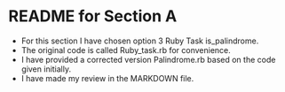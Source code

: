 # README for Section A

- For this section I have chosen option 3 Ruby Task is_palindrome.
- The original code is called Ruby_task.rb for convenience.
- I have provided a corrected version Palindrome.rb based on the code given initially.
- I have made my review in the MARKDOWN file.